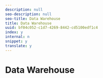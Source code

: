 ```yaml
---
description: null
seo-description: null
seo-title: Data Warehouse
title: Data Warehouse
uuid: bf04c052-c1d7-4269-8442-cd5100edf1c4
index: y
internal: n
snippet: y
translate: y
---
```


# Data Warehouse


